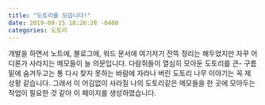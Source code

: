 ```yaml
---
title: "도토리를 모읍니다!"
date: 2019-09-15 18:26:28 -0400
categories: 도토리
---
```

개발을 하면서 노트에, 블로그에, 워드 문서에 여기저기 잔뜩 정리는 해두었지만 자꾸 어디론가 사라지는 메모들이 늘 의문입니다.
다람쥐들이 열심히 모아둔 도토리를 큰- 구름 밑에 숨겨두고는 통 다시 찾지 못하는 바람에 자라나 버린 도토리 나무 이야기는 꼭 제 상황 같습니다.
그래서 이 어김없이 사라질 나의 도토리같은 메모들을 한 곳에 모아두는 작업이 필요한 것 같아 이 페이지를 생성하였습니다.
